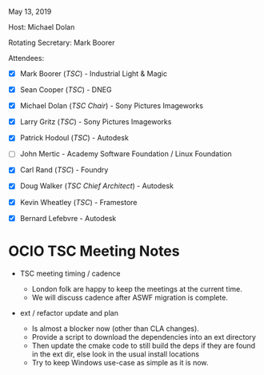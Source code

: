 <!--
SPDX-License-Identifier: CC-BY-4.0
Copyright Contributors to the OpenColorIO Project.
-->

May 13, 2019

Host: Michael Dolan

Rotating Secretary: Mark Boorer

Attendees:
  * [X] Mark Boorer (_TSC_) - Industrial Light & Magic
  * [X] Sean Cooper (_TSC_) - DNEG
  * [X] Michael Dolan (_TSC Chair_) - Sony Pictures Imageworks
  * [X] Larry Gritz (_TSC_) - Sony Pictures Imageworks
  * [X] Patrick Hodoul (_TSC_) - Autodesk
  * [ ] John Mertic - Academy Software Foundation / Linux Foundation
  * [X] Carl Rand (_TSC_) - Foundry
  * [X] Doug Walker (_TSC Chief Architect_) - Autodesk
  * [X] Kevin Wheatley (_TSC_) - Framestore
  * [X] Bernard Lefebvre - Autodesk


# **OCIO TSC Meeting Notes**

* TSC meeting timing / cadence
    - London folk are happy to keep the meetings at the current time.
    - We will discuss cadence after ASWF migration is complete.

* ext / refactor update and plan
    - Is almost a blocker now (other than CLA changes).
    - Provide a script to download the dependencies into an ext directory
    - Then update the cmake code to still build the deps if they are
      found in the ext dir, else look in the usual install locations
    - Try to keep Windows use-case as simple as it is now.


